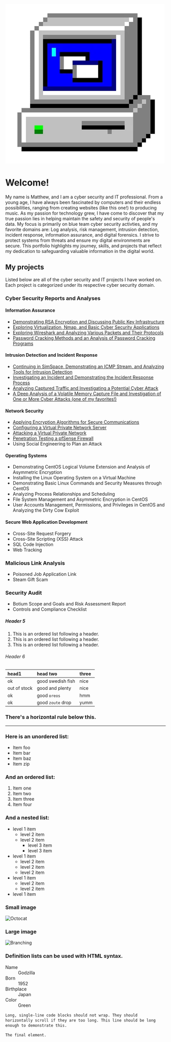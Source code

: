 
![computer](assets/computer.webp)

# Welcome!

My name is Matthew, and I am a cyber security and IT professional. From a young age, I have always been fascinated by computers and their endless possibilities, ranging from creating websites (like this one!) to producing music. As my passion for technology grew, I have come to discover that my true passion lies in helping maintain the safety and security of people's data. My focus is primarily on blue team cyber security activties, and my favorite domains are: Log analysis, risk management, intrusion detection, incident response, information assurance, and digital forensics. I strive to protect systems from threats and ensure my digital environments are secure. This portfolio highlights my journey, skills, and projects that reflect my dedication to safeguarding valuable information in the digital world.

## My projects
Listed below are all of the cyber security and IT projects I have worked on. Each project is categorized under its respective cyber security domain.


### Cyber Security Reports and Analyses

#### Information Assurance
  - [Demonstrating RSA Encryption and Discussing Public Key Infrastructure](https://mattb-sec.github.io/RSAandPKI/)
  - [Exploring Virtualization, Nmap, and Basic Cyber Security Applications](https://mattb-sec.github.io/Virtualization-Nmap-CSecApps/)
  - [Exploring Wireshark and Analyzing Various Packets and Their Protocols](https://mattb-sec.github.io/Wireshark/)
  - [Password Cracking Methods and an Analysis of Password Cracking Programs](https://mattb-sec.github.io/PasswordCracking/)

#### Intrusion Detection and Incident Response
  - [Continuing in SimSpace, Demonstrating an ICMP Stream, and Analyzing Tools for Intrusion Detection](https://mattb-sec.github.io/IntrusionDetectionTools/)
  - [Investigating an Incident and Demonstrating the Incident Response Process](https://mattb-sec.github.io/IncidentInvestigation/)
  - [Analyzing Captured Traffic and Investigating a Potential Cyber Attack](https://mattb-sec.github.io/EventAnalysis/)
  - [A Deep Analysis of a Volatile Memory Capture File and Investigation of One or More Cyber Attacks (one of my favorites!)](https://mattb-sec.github.io/MemoryInvestigation/)

#### Network Security
  - [Applying Encryption Algorithms for Secure Communications](https://mattb-sec.github.io/SecureComms/)
  - [Configuring a Virtual Private Network Server](https://mattb-sec.github.io/VPNConfig/)
  - [Attacking a Virtual Private Network](https://mattb-sec.github.io/VPNAttack/)
  - [Penetration Testing a pfSense Firewall](https://mattb-sec.github.io/FirewallPenTest/)
  - Using Social Engineering to Plan an Attack

#### Operating Systems
  - Demonstrating CentOS Logical Volume Extension and Analysis of Asymmetric Encryption
  - Installing the Linux Operating System on a Virtual Machine
  - Demonstrating Basic Linux Commands and Security Measures through CentOS
  - Analyzing Process Relationships and Scheduling
  - File System Management and Asymmetric Encryption in CentOS
  - User Accounts Management, Permissions, and Privileges in CentOS and Analyzing the Dirty Cow Exploit

#### Secure Web Application Development
  - Cross-Site Request Forgery
  - Cross-Site Scripting (XSS) Attack
  - SQL Code Injection
  - Web Tracking

### Malicious Link Analysis
  - Poisoned Job Application Link
  - Steam Gift Scam

### Security Audit
  - Botium Scope and Goals and Risk Assessment Report
  - Controls and Compliance Checklist

##### Header 5

1.  This is an ordered list following a header.
2.  This is an ordered list following a header.
3.  This is an ordered list following a header.

###### Header 6

| head1        | head two          | three |
|:-------------|:------------------|:------|
| ok           | good swedish fish | nice  |
| out of stock | good and plenty   | nice  |
| ok           | good `oreos`      | hmm   |
| ok           | good `zoute` drop | yumm  |

### There's a horizontal rule below this.

* * *

### Here is an unordered list:

*   Item foo
*   Item bar
*   Item baz
*   Item zip

### And an ordered list:

1.  Item one
1.  Item two
1.  Item three
1.  Item four

### And a nested list:

- level 1 item
  - level 2 item
  - level 2 item
    - level 3 item
    - level 3 item
- level 1 item
  - level 2 item
  - level 2 item
  - level 2 item
- level 1 item
  - level 2 item
  - level 2 item
- level 1 item

### Small image

![Octocat](https://github.githubassets.com/images/icons/emoji/octocat.png)

### Large image

![Branching](https://guides.github.com/activities/hello-world/branching.png)


### Definition lists can be used with HTML syntax.

<dl>
<dt>Name</dt>
<dd>Godzilla</dd>
<dt>Born</dt>
<dd>1952</dd>
<dt>Birthplace</dt>
<dd>Japan</dd>
<dt>Color</dt>
<dd>Green</dd>
</dl>

```
Long, single-line code blocks should not wrap. They should horizontally scroll if they are too long. This line should be long enough to demonstrate this.
```

```
The final element.
```
